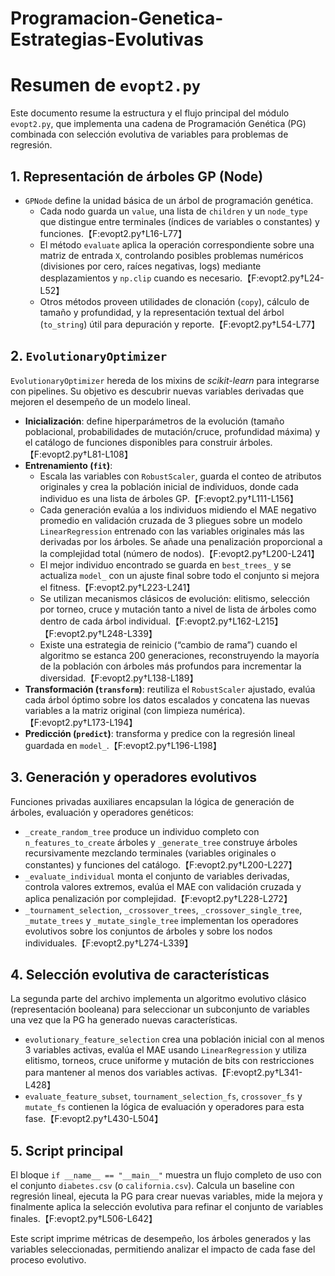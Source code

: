 # Programacion-Genetica-Estrategias-Evolutivas
# Resumen de `evopt2.py`

Este documento resume la estructura y el flujo principal del módulo `evopt2.py`, que implementa una cadena de Programación Genética (PG) combinada con selección evolutiva de variables para problemas de regresión.

## 1. Representación de árboles GP (Node)

* `GPNode` define la unidad básica de un árbol de programación genética.
  * Cada nodo guarda un `value`, una lista de `children` y un `node_type` que distingue entre terminales (índices de variables o constantes) y funciones.【F:evopt2.py†L16-L77】
  * El método `evaluate` aplica la operación correspondiente sobre una matriz de entrada `X`, controlando posibles problemas numéricos (divisiones por cero, raíces negativas, logs) mediante desplazamientos y `np.clip` cuando es necesario.【F:evopt2.py†L24-L52】
  * Otros métodos proveen utilidades de clonación (`copy`), cálculo de tamaño y profundidad, y la representación textual del árbol (`to_string`) útil para depuración y reporte.【F:evopt2.py†L54-L77】

## 2. `EvolutionaryOptimizer`

`EvolutionaryOptimizer` hereda de los mixins de *scikit-learn* para integrarse con pipelines. Su objetivo es descubrir nuevas variables derivadas que mejoren el desempeño de un modelo lineal.

* **Inicialización**: define hiperparámetros de la evolución (tamaño poblacional, probabilidades de mutación/cruce, profundidad máxima) y el catálogo de funciones disponibles para construir árboles.【F:evopt2.py†L81-L108】
* **Entrenamiento (`fit`)**:
  * Escala las variables con `RobustScaler`, guarda el conteo de atributos originales y crea la población inicial de individuos, donde cada individuo es una lista de árboles GP.【F:evopt2.py†L111-L156】
  * Cada generación evalúa a los individuos midiendo el MAE negativo promedio en validación cruzada de 3 pliegues sobre un modelo `LinearRegression` entrenado con las variables originales más las derivadas por los árboles. Se añade una penalización proporcional a la complejidad total (número de nodos).【F:evopt2.py†L200-L241】
  * El mejor individuo encontrado se guarda en `best_trees_` y se actualiza `model_` con un ajuste final sobre todo el conjunto si mejora el fitness.【F:evopt2.py†L223-L241】
  * Se utilizan mecanismos clásicos de evolución: elitismo, selección por torneo, cruce y mutación tanto a nivel de lista de árboles como dentro de cada árbol individual.【F:evopt2.py†L162-L215】【F:evopt2.py†L248-L339】
  * Existe una estrategia de reinicio (“cambio de rama”) cuando el algoritmo se estanca 200 generaciones, reconstruyendo la mayoría de la población con árboles más profundos para incrementar la diversidad.【F:evopt2.py†L138-L189】
* **Transformación (`transform`)**: reutiliza el `RobustScaler` ajustado, evalúa cada árbol óptimo sobre los datos escalados y concatena las nuevas variables a la matriz original (con limpieza numérica).【F:evopt2.py†L173-L194】
* **Predicción (`predict`)**: transforma y predice con la regresión lineal guardada en `model_`.【F:evopt2.py†L196-L198】

## 3. Generación y operadores evolutivos

Funciones privadas auxiliares encapsulan la lógica de generación de árboles, evaluación y operadores genéticos:

* `_create_random_tree` produce un individuo completo con `n_features_to_create` árboles y `_generate_tree` construye árboles recursivamente mezclando terminales (variables originales o constantes) y funciones del catálogo.【F:evopt2.py†L200-L227】
* `_evaluate_individual` monta el conjunto de variables derivadas, controla valores extremos, evalúa el MAE con validación cruzada y aplica penalización por complejidad.【F:evopt2.py†L228-L272】
* `_tournament_selection`, `_crossover_trees`, `_crossover_single_tree`, `_mutate_trees` y `_mutate_single_tree` implementan los operadores evolutivos sobre los conjuntos de árboles y sobre los nodos individuales.【F:evopt2.py†L274-L339】

## 4. Selección evolutiva de características

La segunda parte del archivo implementa un algoritmo evolutivo clásico (representación booleana) para seleccionar un subconjunto de variables una vez que la PG ha generado nuevas características.

* `evolutionary_feature_selection` crea una población inicial con al menos 3 variables activas, evalúa el MAE usando `LinearRegression` y utiliza elitismo, torneos, cruce uniforme y mutación de bits con restricciones para mantener al menos dos variables activas.【F:evopt2.py†L341-L428】
* `evaluate_feature_subset`, `tournament_selection_fs`, `crossover_fs` y `mutate_fs` contienen la lógica de evaluación y operadores para esta fase.【F:evopt2.py†L430-L504】

## 5. Script principal

El bloque `if __name__ == "__main__"` muestra un flujo completo de uso con el conjunto `diabetes.csv` (o `california.csv`). Calcula un baseline con regresión lineal, ejecuta la PG para crear nuevas variables, mide la mejora y finalmente aplica la selección evolutiva para refinar el conjunto de variables finales.【F:evopt2.py†L506-L642】

Este script imprime métricas de desempeño, los árboles generados y las variables seleccionadas, permitiendo analizar el impacto de cada fase del proceso evolutivo.